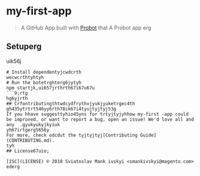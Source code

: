 # my-first-app

> A GitHub App built with [Probot](https://probot.github.io) that A Probot app
erg
## Setuperg
uik56j
```shtyutyu
# Install dependentyjcwdcrth
wecwcrthtyhtyh
# Run the botetrghterg6jytyh
npm startjk,ui657jrthrth67i67u67u
```9;rtg
hg6yjrth
## Crfontributingthtwdcydfrythvjyukjyuketrgec4th
gh435ytrtrt546yy6rth78ik67i4tyujtyjtyj53g
If you hhave suggesttyhio45yns for trtyjtyjyhhow my-first -app could be improved, or want to report a bug, open an issue! We'd love all and any  .gyukyukyjkyiuk
yh67irtgerg5656y
For more, check odcdut the tyjtyjtyj[Contributing Guide](CONTRIBUTING.md).
tyh
## License67uio;

[ISC](LICENSE) © 2018 Sviatoslav Mank ivskyi <smankivskyi@magento.com>
ederg
